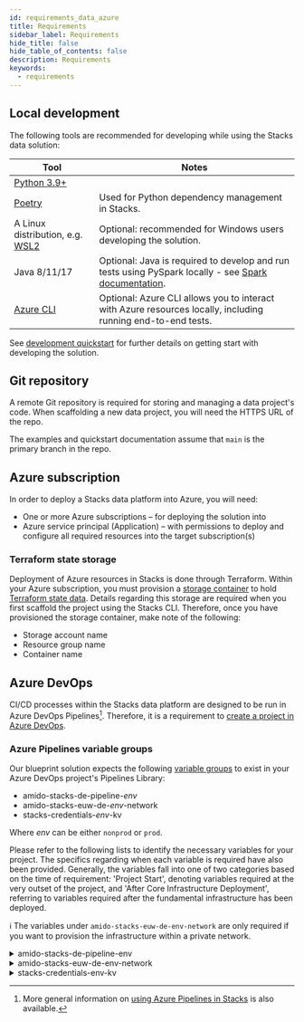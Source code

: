 ```yaml
---
id: requirements_data_azure
title: Requirements
sidebar_label: Requirements
hide_title: false
hide_table_of_contents: false
description: Requirements
keywords:
  - requirements
---
```


## Local development

The following tools are recommended for developing while using the Stacks data solution:

| Tool | Notes |
| ----- | ----- |
| [Python 3.9+](https://www.python.org/downloads/) |  |
| [Poetry](https://python-poetry.org/docs/) | Used for Python dependency management in Stacks. |
| A Linux distribution, e.g. [WSL2](https://docs.microsoft.com/en-us/windows/wsl/install) | Optional: recommended for Windows users developing the solution. |
| Java 8/11/17 | Optional: Java is required to develop and run tests using PySpark locally - see [Spark documentation](https://spark.apache.org/docs/latest/). |
| [Azure CLI](https://learn.microsoft.com/en-us/cli/azure/install-azure-cli) | Optional: Azure CLI allows you to interact with Azure resources locally, including running end-to-end tests. |

See [development quickstart](getting_started/dev_quickstart_data_azure.md) for further details on getting start with developing the solution.

## Git repository

A remote Git repository is required for storing and managing a data project's code. When scaffolding a new data project, you will need the HTTPS URL of the repo.

The examples and quickstart documentation assume that `main` is the primary branch in the repo.

## Azure subscription

In order to deploy a Stacks data platform into Azure, you will need:

* One or more Azure subscriptions – for deploying the solution into
* Azure service principal (Application) – with permissions to deploy and configure all required
resources into the target subscription(s)

### Terraform state storage

Deployment of Azure resources in Stacks is done through Terraform. Within your Azure subscription, you must provision a [storage container](https://learn.microsoft.com/en-us/azure/storage/blobs/blob-containers-portal) to hold [Terraform state data](https://developer.hashicorp.com/terraform/language/state). Details regarding this storage are required when you first scaffold the project using the Stacks CLI. Therefore, once you have provisioned the storage container, make note of the following:

* Storage account name
* Resource group name
* Container name

## Azure DevOps

CI/CD processes within the Stacks data platform are designed to be run in Azure DevOps Pipelines[^1]. Therefore, it is a requirement to [create a project in Azure DevOps](https://learn.microsoft.com/en-us/azure/devops/organizations/projects/create-project?view=azure-devops&tabs=browser).

[^1]: More general information on [using Azure Pipelines in Stacks](https://stacks.amido.com/docs/infrastructure/azure/pipelines/azure_devops) is also available.

### Azure Pipelines variable groups

Our blueprint solution expects the following [variable groups](https://learn.microsoft.com/en-us/azure/devops/pipelines/library/variable-groups?view=azure-devops&tabs=yaml)
to exist in your Azure DevOps project's Pipelines Library:

* amido-stacks-de-pipeline-_env_
* amido-stacks-euw-de-_env_-network
* stacks-credentials-_env_-kv

Where _env_ can be either `nonprod` or `prod`.

Please refer to the following lists to identify the necessary variables for your project.
The specifics regarding when each variable is required have also been provided. Generally,
the variables fall into one of two categories based on the time of requirement: 'Project Start',
denoting variables required at the very outset of the project, and 'After Core Infrastructure
Deployment', referring to variables required after the fundamental infrastructure has been deployed.

ℹ️ The variables under `amido-stacks-euw-de-env-network` are only required if you want to provision the infrastructure within a private network.

<details>
  <summary>amido-stacks-de-pipeline-env</summary>

| Variable Name                    | When Needed      | Description                                 |
|----------------------------------|------------------|---------------------------------------------|
| ADLS_DataLake_URL                | After core infra | Azure Data Lake Storage Gen2 URL            |
| blob_adls_storage                | After core infra | Azure Data Lake Storage Gen2 name           |
| blob_configStorage               | After core infra | Blob storage name                           |
| Blob_ConfigStore_serviceEndpoint | After core infra | Blob service URL                            |
| databricksHost                   | After core infra | Databricks URL                              |
| databricksWorkspaceResourceId    | After core infra | Databricks workspace resource id            |
| datafactoryname                  | After core infra | Azure Data Factory name                     |
| github_token                     | After core infra | Github token                                |
| integration_runtime_name         | After core infra | Azure Data Factory integration runtime name |
| KeyVault_baseURL                 | After core infra | Vault URI                                   |
| keyvault_name                    | After core infra | Key Vault name                              |
| location                         | Project start    | Azure region                                |
| resource_group                   | Project start    | Name of the resource group                  |
| sql_connection                   | After core infra | Connection string to Azure SQL database     |

</details>

<details>
  <summary>amido-stacks-euw-de-env-network</summary>

| Variable Name                  | When Needed   | Description                                             |
|--------------------------------|---------------|---------------------------------------------------------|
| databricks_private_subnet_name | Project start | Name of the private databricks subnet                   |
| databricks_public_subnet_name  | Project start | Name of the public databricks subnet                    |
| pe_resource_group_name         | Project start | Name of the resource group to provision private VNet to |
| pe_subnet_name                 | Project start | Name of the subnet to provision private endpoints into  |
| pe_subnet_prefix               | Project start | Subnet CIDR, e.g. ["10.3.1.0/24"]                       |
| pe_vnet_name                   | Project start | Private VNet name                                       |
| private_subnet_prefix          | Project start | Subnet CIDR, e.g. ["10.3.4.0/24"]                       |
| public_subnet_prefix           | Project start | Subnet CIDR, e.g. ["10.3.3.0/24"]                       |

</details>

<details>
  <summary>stacks-credentials-env-kv</summary>

| Variable Name         | When Needed   | Description                                           |
|-----------------------|---------------|-------------------------------------------------------|
| azure-client-id       | Project start | Application ID for Azure Active Directory application |
| azure-client-secret   | Project start | Service principal secret                              |
| azure-subscription-id | Project start | Subscription ID                                       |
| azure-tenant-id       | Project start | Directory ID for Azure Active Directory application   |

</details>
